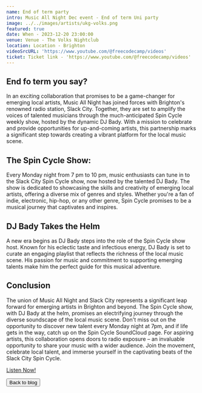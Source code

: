 ```yaml
---
name: End of term party
intro: Music All Night Dec event - End of term Uni party
image: ../../images/artists/ukg-volks.png
featured: true
date: When - 2023-12-20 23:00:00
venue: Venue - The Volks Nightclub
location: Location - Brighton
videoSrcURL: 'https://www.youtube.com/@freecodecamp/videos'
ticket: Ticket link - 'https://www.youtube.com/@freecodecamp/videos'
---
```


## End fo term you say?

In an exciting collaboration that promises to be a game-changer for emerging local artists, Music
All Night has joined forces with Brighton's renowned radio station, Slack City. Together, they are
set to amplify the voices of talented musicians through the much-anticipated Spin Cycle weekly show,
hosted by the dynamic DJ Bady. With a mission to celebrate and provide opportunities for
up-and-coming artists, this partnership marks a significant step towards creating a vibrant platform
for the local music scene.

## The Spin Cycle Show:

Every Monday night from 7 pm to 10 pm, music enthusiasts can tune in to the Slack City Spin Cycle
show, now hosted by the talented DJ Bady. The show is dedicated to showcasing the skills and
creativity of emerging local artists, offering a diverse mix of genres and styles. Whether you're a
fan of indie, electronic, hip-hop, or any other genre, Spin Cycle promises to be a musical journey
that captivates and inspires.

## DJ Bady Takes the Helm

A new era begins as DJ Bady steps into the role of the Spin Cycle show host. Known for his eclectic
taste and infectious energy, DJ Bady is set to curate an engaging playlist that reflects the
richness of the local music scene. His passion for music and commitment to supporting emerging
talents make him the perfect guide for this musical adventure.

## Conclusion

The union of Music All Night and Slack City represents a significant leap forward for emerging
artists in Brighton and beyond. The Spin Cycle show, with DJ Bady at the helm, promises an
electrifying journey through the diverse soundscape of the local music scene. Don't miss out on the
opportunity to discover new talent every Monday night at 7pm, and if life gets in the way, catch up
on the Spin Cycle SoundCloud page. For aspiring artists, this collaboration opens doors to radio
exposure – an invaluable opportunity to share your music with a wider audience. Join the movement,
celebrate local talent, and immerse yourself in the captivating beats of the Slack City Spin Cycle.

[Listen Now!](https://soundcloud.com/music-all-night/spin-rhu-fful-interview-and-guest-mix?si=c2619849e23b4814a6b0769073713a18&utm_source=clipboard&utm_medium=text&utm_campaign=social_sharing)

<a href="/blog">
<button >Back to blog </Button>
</a>
